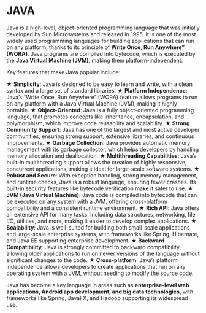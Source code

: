 # JAVA

Java is a high-level, object-oriented programming language that was initially developed by Sun Microsystems and released in 1995. It is one of the most widely used programming languages for building applications that can run on any platform, thanks to its principle of **Write Once, Run Anywhere” (WORA)**. Java programs are compiled into bytecode, which is executed by the **Java Virtual Machine (JVM)**, making them platform-independent.

Key features that make Java popular include:

★ **Simplicity**: Java is designed to be easy to learn and write, with a clean syntax and a large set of standard libraries.
★ **Platform Independence**: Java’s “Write Once, Run Anywhere” (WORA) feature allows programs to run on any platform with a Java Virtual Machine (JVM), making it highly portable. 
★ **Object-Oriented**: Java is a fully object-oriented programming language, that promotes concepts like inheritance, encapsulation, and polymorphism, which improve code reusability and scalability.
★ **Strong Community Support**: Java has one of the largest and most active developer communities, ensuring strong support, extensive libraries, and continuous improvements.
★ **Garbage Collection**: Java provides automatic memory management with its garbage collector, which helps developers by handling memory allocation and deallocation.
★ **Multithreading Capabilities**: Java’s built-in multithreading support allows the creation of highly responsive, concurrent applications, making it ideal for large-scale software systems.
★ **Robust and Secure**: With exception handling, strong memory management, and runtime checks, Java is a robust language, ensuring fewer crashes. Its built-in security features like bytecode verification make it safer to use.
★ **JVM (Java Virtual Machine)**: Java code is compiled into bytecode that can be executed on any system with a JVM, offering cross-platform compatibility and a consistent runtime environment.
★ **Rich API**: Java offers an extensive API for many tasks, including data structures, networking, file I/O, utilities, and more, making it easier to develop complex applications.
★ **Scalability**: Java is well-suited for building both small-scale applications and large-scale enterprise systems, with frameworks like Spring, Hibernate, and Java EE supporting enterprise development.
★ **Backward Compatibility**: Java is strongly committed to backward compatibility, allowing older applications to run on newer versions of the language without significant changes to the code.
★ **Cross-platform**: Java’s platform independence allows developers to create applications that run on any operating system with a JVM, without needing to modify the source code.

Java has become a key language in areas such as **enterprise-level web applications, Android app development, and big data technologies**, with frameworks like Spring, JavaFX, and Hadoop supporting its widespread use.

